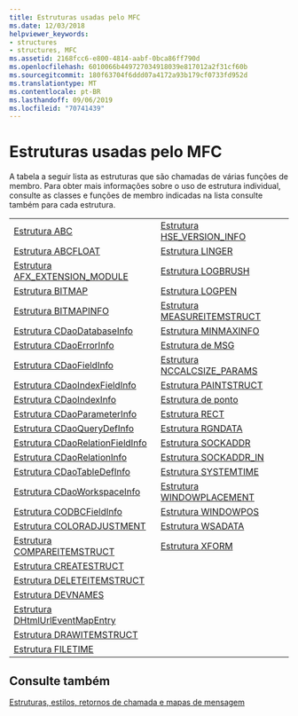 ```yaml
---
title: Estruturas usadas pelo MFC
ms.date: 12/03/2018
helpviewer_keywords:
- structures
- structures, MFC
ms.assetid: 2168fcc6-e800-4814-aabf-0bca86ff790d
ms.openlocfilehash: 6010066b449727034918039e817012a2f31cf60b
ms.sourcegitcommit: 180f63704f6ddd07a4172a93b179cf0733fd952d
ms.translationtype: MT
ms.contentlocale: pt-BR
ms.lasthandoff: 09/06/2019
ms.locfileid: "70741439"
---
```

# <a name="structures-used-by-mfc"></a>Estruturas usadas pelo MFC

A tabela a seguir lista as estruturas que são chamadas de várias funções de membro. Para obter mais informações sobre o uso de estrutura individual, consulte as classes e funções de membro indicadas na lista consulte também para cada estrutura.

|||
|-|-|
|[Estrutura ABC](/windows/win32/api/wingdi/ns-wingdi-abc)|[Estrutura HSE_VERSION_INFO](../../mfc/reference/hse-version-info-structure.md)|
|[Estrutura ABCFLOAT](/windows/win32/api/wingdi/ns-wingdi-abcfloat)|[Estrutura LINGER](/windows/win32/api/winsock/ns-winsock-linger)|
|[Estrutura AFX_EXTENSION_MODULE](../../mfc/reference/afx-extension-module-structure.md)|[Estrutura LOGBRUSH](/windows/win32/api/wingdi/ns-wingdi-logbrush)|
|[Estrutura BITMAP](/windows/win32/api/wingdi/ns-wingdi-bitmap)|[Estrutura LOGPEN](/windows/win32/api/Wingdi/ns-wingdi-logpen)|
|[Estrutura BITMAPINFO](/windows/win32/api/wingdi/ns-wingdi-bitmapinfo)|[Estrutura MEASUREITEMSTRUCT](/windows/win32/api/winuser/ns-winuser-measureitemstruct)|
|[Estrutura CDaoDatabaseInfo](../../mfc/reference/cdaodatabaseinfo-structure.md)|[Estrutura MINMAXINFO](/windows/win32/api/winuser/ns-winuser-minmaxinfo)|
|[Estrutura CDaoErrorInfo](../../mfc/reference/cdaoerrorinfo-structure.md)|[Estrutura de MSG](/windows/win32/api/winuser/ns-winuser-msg)|
|[Estrutura CDaoFieldInfo](../../mfc/reference/cdaofieldinfo-structure.md)|[Estrutura NCCALCSIZE_PARAMS](/windows/win32/api/winuser/ns-winuser-nccalcsize_params)|
|[Estrutura CDaoIndexFieldInfo](../../mfc/reference/cdaoindexfieldinfo-structure.md)|[Estrutura PAINTSTRUCT](/windows/win32/api/winuser/ns-winuser-paintstruct)|
|[Estrutura CDaoIndexInfo](../../mfc/reference/cdaoindexinfo-structure.md)|[Estrutura de ponto](/windows/win32/api/windef/ns-windef-point)|
|[Estrutura CDaoParameterInfo](../../mfc/reference/cdaoparameterinfo-structure.md)|[Estrutura RECT](/windows/win32/api/windef/ns-windef-rect)|
|[Estrutura CDaoQueryDefInfo](../../mfc/reference/cdaoquerydefinfo-structure.md)|[Estrutura RGNDATA](/windows/win32/api/wingdi/ns-wingdi-rgndata)|
|[Estrutura CDaoRelationFieldInfo](../../mfc/reference/cdaorelationfieldinfo-structure.md)|[Estrutura SOCKADDR](/windows/win32/winsock/sockaddr-2)|
|[Estrutura CDaoRelationInfo](../../mfc/reference/cdaorelationinfo-structure.md)|[Estrutura SOCKADDR_IN](/windows/win32/winsock/sockaddr-2)|
|[Estrutura CDaoTableDefInfo](../../mfc/reference/cdaotabledefinfo-structure.md)|[Estrutura SYSTEMTIME](/windows/win32/api/minwinbase/ns-minwinbase-systemtime)
|[Estrutura CDaoWorkspaceInfo](../../mfc/reference/cdaoworkspaceinfo-structure.md)|[Estrutura WINDOWPLACEMENT](/windows/win32/api/winuser/ns-winuser-windowplacement)|
|[Estrutura CODBCFieldInfo](../../mfc/reference/codbcfieldinfo-structure.md)|[Estrutura WINDOWPOS](/windows/win32/api/winuser/ns-winuser-windowpos)
|[Estrutura COLORADJUSTMENT](/windows/win32/api/wingdi/ns-wingdi-coloradjustment)|[Estrutura WSADATA](/windows/win32/api/winsock2/ns-winsock2-wsadata)|
|[Estrutura COMPAREITEMSTRUCT](/windows/win32/api/winuser/ns-winuser-compareitemstruct)|[Estrutura XFORM](/windows/win32/api/wingdi/ns-wingdi-xform)|
|[Estrutura CREATESTRUCT](/windows/win32/api/winuser/ns-winuser-createstructw)||
|[Estrutura DELETEITEMSTRUCT](/windows/win32/api/winuser/ns-winuser-deleteitemstruct)||
|[Estrutura DEVNAMES](/windows/win32/api/commdlg/ns-commdlg-devnames)||
|[Estrutura DHtmlUrlEventMapEntry](../../mfc/reference/dhtmlurleventmapentry-structure.md)||
|[Estrutura DRAWITEMSTRUCT](/windows/win32/api/winuser/ns-winuser-drawitemstruct)||
|[Estrutura FILETIME](/windows/win32/api/minwinbase/ns-minwinbase-filetime)||

## <a name="see-also"></a>Consulte também

[Estruturas, estilos, retornos de chamada e mapas de mensagem](../../mfc/reference/structures-styles-callbacks-and-message-maps.md)
